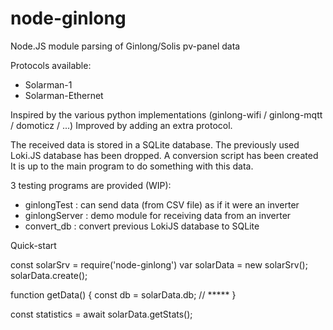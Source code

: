 # node-ginlong
Node.JS module parsing of Ginlong/Solis pv-panel data 

Protocols available:
* Solarman-1
* Solarman-Ethernet

Inspired by the various python implementations (ginlong-wifi / ginlong-mqtt / domoticz / ...)
Improved by adding an extra protocol.

The received data is stored in a SQLite database.
The previously used Loki.JS database has been dropped.
A conversion script has been created
It is up to the main program to do something with this data.

3 testing programs are provided (WIP):
* ginlongTest : can send data (from CSV file) as if it were an inverter
* ginlongServer : demo module for receiving data from an inverter
* convert_db : convert previous LokiJS database to SQLite

Quick-start

const solarSrv = require('node-ginlong')
var solarData = new solarSrv();
solarData.create();

function getData() {
    const db = solarData.db;
    // *****
}

const statistics = await solarData.getStats();

